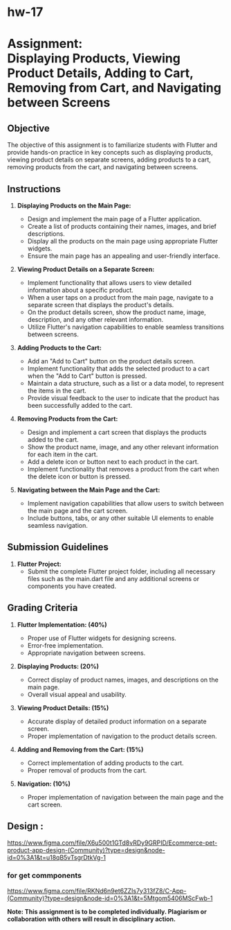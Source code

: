 # hw-17

#  Assignment: <br> Displaying Products, Viewing Product Details, Adding to Cart, Removing from Cart, and Navigating between Screens

## Objective
The objective of this assignment is to familiarize students with Flutter and provide hands-on practice in key concepts such as displaying products, viewing product details on separate screens, adding products to a cart, removing products from the cart, and navigating between screens.

## Instructions

1. **Displaying Products on the Main Page:**
   - Design and implement the main page of a Flutter application.
   - Create a list of products containing their names, images, and brief descriptions.
   - Display all the products on the main page using appropriate Flutter widgets.
   - Ensure the main page has an appealing and user-friendly interface.

2. **Viewing Product Details on a Separate Screen:**
   - Implement functionality that allows users to view detailed information about a specific product.
   - When a user taps on a product from the main page, navigate to a separate screen that displays the product's details.
   - On the product details screen, show the product name, image, description, and any other relevant information.
   - Utilize Flutter's navigation capabilities to enable seamless transitions between screens.

3. **Adding Products to the Cart:**
   - Add an "Add to Cart" button on the product details screen.
   - Implement functionality that adds the selected product to a cart when the "Add to Cart" button is pressed.
   - Maintain a data structure, such as a list or a data model, to represent the items in the cart.
   - Provide visual feedback to the user to indicate that the product has been successfully added to the cart.

4. **Removing Products from the Cart:**
   - Design and implement a cart screen that displays the products added to the cart.
   - Show the product name, image, and any other relevant information for each item in the cart.
   - Add a delete icon or button next to each product in the cart.
   - Implement functionality that removes a product from the cart when the delete icon or button is pressed.

5. **Navigating between the Main Page and the Cart:**
   - Implement navigation capabilities that allow users to switch between the main page and the cart screen.
   - Include buttons, tabs, or any other suitable UI elements to enable seamless navigation.

## Submission Guidelines

1. **Flutter Project:**
   - Submit the complete Flutter project folder, including all necessary files such as the main.dart file and any additional screens or components you have created.

## Grading Criteria

1. **Flutter Implementation: (40%)**
   - Proper use of Flutter widgets for designing screens.
   - Error-free implementation.
   - Appropriate navigation between screens.

2. **Displaying Products: (20%)**
   - Correct display of product names, images, and descriptions on the main page.
   - Overall visual appeal and usability.

3. **Viewing Product Details: (15%)**
   - Accurate display of detailed product information on a separate screen.
   - Proper implementation of navigation to the product details screen.

4. **Adding and Removing from the Cart: (15%)**
   - Correct implementation of adding products to the cart.
   - Proper removal of products from the cart.

5. **Navigation: (10%)**
   - Proper implementation of navigation between the main page and the cart screen.

## Design :

https://www.figma.com/file/X6u500t1GTd8vRDy9GRPID/Ecommerce-pet-product-app-design-(Community)?type=design&node-id=0%3A1&t=u18qB5vTsgrDtkVg-1

### for get commponents 

https://www.figma.com/file/RKNd6n9et6ZZIs7y313fZ8/C-App-(Community)?type=design&node-id=0%3A1&t=5Mtgom5406MScFwb-1


**Note: This assignment is to be completed individually. Plagiarism or collaboration with others will result in disciplinary action.**
